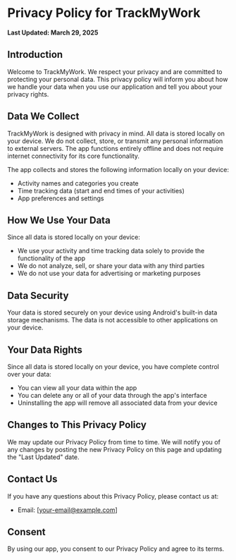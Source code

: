 # Privacy Policy for TrackMyWork

**Last Updated: March 29, 2025**

## Introduction

Welcome to TrackMyWork. We respect your privacy and are committed to protecting your personal data. This privacy policy will inform you about how we handle your data when you use our application and tell you about your privacy rights.

## Data We Collect

TrackMyWork is designed with privacy in mind. All data is stored locally on your device. We do not collect, store, or transmit any personal information to external servers. The app functions entirely offline and does not require internet connectivity for its core functionality.

The app collects and stores the following information locally on your device:
- Activity names and categories you create
- Time tracking data (start and end times of your activities)
- App preferences and settings

## How We Use Your Data

Since all data is stored locally on your device:
- We use your activity and time tracking data solely to provide the functionality of the app
- We do not analyze, sell, or share your data with any third parties
- We do not use your data for advertising or marketing purposes

## Data Security

Your data is stored securely on your device using Android's built-in data storage mechanisms. The data is not accessible to other applications on your device.

## Your Data Rights

Since all data is stored locally on your device, you have complete control over your data:
- You can view all your data within the app
- You can delete any or all of your data through the app's interface
- Uninstalling the app will remove all associated data from your device

## Changes to This Privacy Policy

We may update our Privacy Policy from time to time. We will notify you of any changes by posting the new Privacy Policy on this page and updating the "Last Updated" date.

## Contact Us

If you have any questions about this Privacy Policy, please contact us at:
- Email: [your-email@example.com]

## Consent

By using our app, you consent to our Privacy Policy and agree to its terms.
